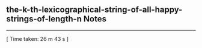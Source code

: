 <h2>the-k-th-lexicographical-string-of-all-happy-strings-of-length-n Notes</h2><hr>[ Time taken: 26 m 43 s ]